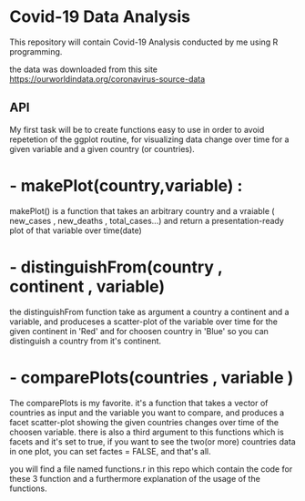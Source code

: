 # Covid-19 Data Analysis

This repository will contain Covid-19 Analysis conducted by me using R programming.

the data was downloaded from this site https://ourworldindata.org/coronavirus-source-data


## API

My first task will be to create functions easy to use in order to avoid repetetion of the ggplot routine, 
for visualizing data change over time for a given variable and a given country (or countries).

# - makePlot(country,variable) : 

makePlot() is a function that takes an arbitrary country and a vraiable ( new_cases , new_deaths , total_cases...)  and return a presentation-ready plot of that variable over time(date)

# - distinguishFrom(country , continent , variable)

the distinguishFrom function take as argument a country a continent and a variable, and produceses a scatter-plot of the variable over time for the given continent in 'Red' and for choosen country in 'Blue' so you can distinguish a country from it's continent.

# - comparePlots(countries , variable ) 

The comparePlots is my favorite. it's a function that takes a vector of countries as input and the variable you want to compare, and produces a facet scatter-plot showing the given countries changes over time of the choosen variable.  there is also a third argument to this functions which is facets and it's set to true,
if you want to see the two(or more) countries data in one plot, you can set factes = FALSE, and that's all.


you will find a file named functions.r in this repo which contain the code for these 3 function and a furthermore explanation of the usage of the functions.

